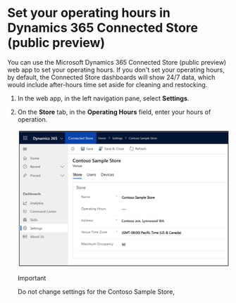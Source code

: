 

# Set your operating hours in Dynamics 365 Connected Store (public preview)

You can use the Microsoft Dynamics 365 Connected Store (public preview) web app to set your operating hours. If you don't set your operating hours, by default, the Connected Store dashboards will show 24/7 data, which would include after-hours time set aside for cleaning and restocking.

1. In the web app, in the left navigation pane, select **Settings**.

2. On the **Store** tab, in the **Operating Hours** field, enter your hours of operation.

    ![Operating hours field in web app Settings](media/web-app-settings-operating-hours.PNG "Operating hours field in web app Settings")
    
    > [!IMPORTANT]
    > Do not change settings for the Contoso Sample Store, 

